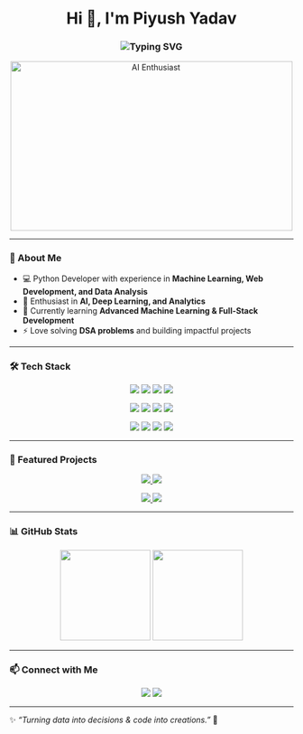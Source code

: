 <!-- Profile Header -->
<h1 align="center">Hi 👋, I'm Piyush Yadav</h1>
<h3 align="center">
  <img src="https://readme-typing-svg.herokuapp.com?font=Fira+Code&weight=600&size=22&pause=1000&color=36BCF7&center=true&vCenter=true&width=500&lines=Python+Developer;Machine+Learning+%26+AI+Enthusiast;Full+Stack+Developer;Data+Science+Explorer;Problem+Solver+%7C+DSA+Lover" alt="Typing SVG" />
</h3>

<!-- Banner / GIF -->
<p align="center">
  <img src="https://media.giphy.com/media/qgQUggAC3Pfv687qPC/giphy.gif" width="500" height="300" alt="AI Enthusiast">
</p>

---

### 🚀 About Me
- 💻 Python Developer with experience in **Machine Learning, Web Development, and Data Analysis**  
- 🤖 Enthusiast in **AI, Deep Learning, and Analytics**  
- 🌱 Currently learning **Advanced Machine Learning & Full-Stack Development**  
- ⚡ Love solving **DSA problems** and building impactful projects  

---

### 🛠️ Tech Stack
<p align="center">
  <!-- Programming -->
  <img src="https://img.shields.io/badge/Python-3670A0?style=for-the-badge&logo=python&logoColor=ffdd54"/>
  <img src="https://img.shields.io/badge/JavaScript-F7DF1E?style=for-the-badge&logo=javascript&logoColor=black"/>
  <img src="https://img.shields.io/badge/HTML5-E34F26?style=for-the-badge&logo=html5&logoColor=white"/>
  <img src="https://img.shields.io/badge/CSS3-1572B6?style=for-the-badge&logo=css3&logoColor=white"/>
</p>

<p align="center">
  <!-- Frameworks -->
  <img src="https://img.shields.io/badge/Django-092E20?style=for-the-badge&logo=django&logoColor=white"/>
  <img src="https://img.shields.io/badge/Django%20REST-ff1709?style=for-the-badge&logo=django&logoColor=white"/>
  <img src="https://img.shields.io/badge/TensorFlow-FF6F00?style=for-the-badge&logo=tensorflow&logoColor=white"/>
  <img src="https://img.shields.io/badge/Scikit--Learn-F7931E?style=for-the-badge&logo=scikit-learn&logoColor=white"/>
</p>

<p align="center">
  <!-- Libraries -->
  <img src="https://img.shields.io/badge/Numpy-013243?style=for-the-badge&logo=numpy&logoColor=white"/>
  <img src="https://img.shields.io/badge/Pandas-150458?style=for-the-badge&logo=pandas&logoColor=white"/>
  <img src="https://img.shields.io/badge/Matplotlib-11557c?style=for-the-badge&logo=plotly&logoColor=white"/>
  <img src="https://img.shields.io/badge/Seaborn-009688?style=for-the-badge&logo=seaborn&logoColor=white"/>
</p>

---

### 🌟 Featured Projects
<p align="center">
  <a href="https://github.com/PiyushYadav15/AgriKart">
    <img src="https://github-readme-stats.vercel.app/api/pin/?username=PiyushYadav15&repo=AgriKart&theme=radical" />
  </a>
  <a href="https://github.com/YOUR_USERNAME/Crypto-Portfolio-Tracker">
    <img src="https://github-readme-stats.vercel.app/api/pin/?username=YOUR_USERNAME&repo=Crypto-Portfolio-Tracker&theme=radical" />
  </a>
</p>

<p align="center">
  <a href="https://github.com/PiyushYadav15/Student-Planner">
    <img src="https://github-readme-stats.vercel.app/api/pin/?username=PiyushYadav15&repo=Student-Planner&theme=radical" />
  </a>
  <a href="https://github.com/YOUR_USERNAME/Shoe-Selling-Platform">
    <img src="https://github-readme-stats.vercel.app/api/pin/?username=YOUR_USERNAME&repo=Shoe-Selling-Platform&theme=radical" />
  </a>
</p>

---

### 📊 GitHub Stats
<p align="center">
  <img src="https://github-readme-stats.vercel.app/api?username=PiyushYadav15&show_icons=true&theme=radical" height="160"/>
  <img src="https://github-readme-streak-stats.herokuapp.com/?user=Piyush&theme=radical" height="160"/>
</p>

---

### 📫 Connect with Me
<p align="center">
  <a href="piyushyadav2915@gmail.com"><img src="https://img.shields.io/badge/Email-D14836?style=for-the-badge&logo=gmail&logoColor=white"></a>
  <a href="www.linkedin.com/in/piyush-yadav1529"><img src="https://img.shields.io/badge/LinkedIn-0077b5?style=for-the-badge&logo=linkedin&logoColor=white"></a>
</p>

---

✨ *“Turning data into decisions & code into creations.”* 🚀
